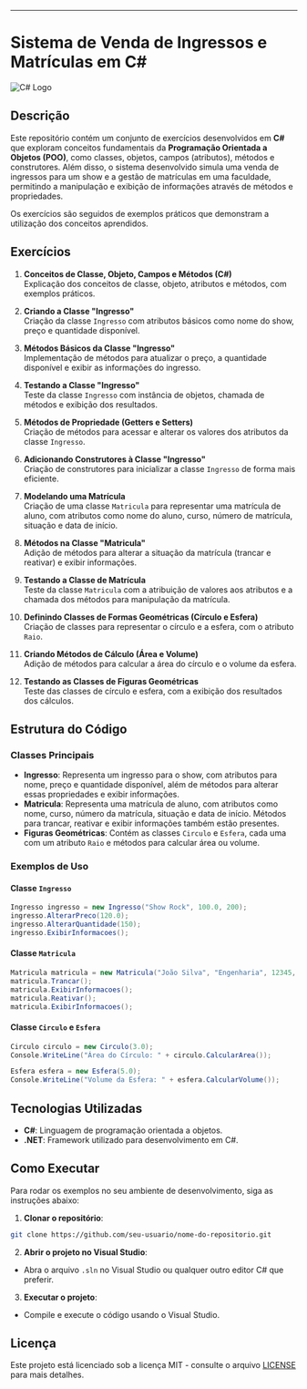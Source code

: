 

---

# Sistema de Venda de Ingressos e Matrículas em C#

![C# Logo](https://upload.wikimedia.org/wikipedia/commons/4/4f/Csharp_Logo.png)

## Descrição

Este repositório contém um conjunto de exercícios desenvolvidos em **C#** que exploram conceitos fundamentais da **Programação Orientada a Objetos (POO)**, como classes, objetos, campos (atributos), métodos e construtores. Além disso, o sistema desenvolvido simula uma venda de ingressos para um show e a gestão de matrículas em uma faculdade, permitindo a manipulação e exibição de informações através de métodos e propriedades.

Os exercícios são seguidos de exemplos práticos que demonstram a utilização dos conceitos aprendidos.

## Exercícios

1. **Conceitos de Classe, Objeto, Campos e Métodos (C#)**  
   Explicação dos conceitos de classe, objeto, atributos e métodos, com exemplos práticos.

2. **Criando a Classe "Ingresso"**  
   Criação da classe `Ingresso` com atributos básicos como nome do show, preço e quantidade disponível.

3. **Métodos Básicos da Classe "Ingresso"**  
   Implementação de métodos para atualizar o preço, a quantidade disponível e exibir as informações do ingresso.

4. **Testando a Classe "Ingresso"**  
   Teste da classe `Ingresso` com instância de objetos, chamada de métodos e exibição dos resultados.

5. **Métodos de Propriedade (Getters e Setters)**  
   Criação de métodos para acessar e alterar os valores dos atributos da classe `Ingresso`.

6. **Adicionando Construtores à Classe "Ingresso"**  
   Criação de construtores para inicializar a classe `Ingresso` de forma mais eficiente.

7. **Modelando uma Matrícula**  
   Criação de uma classe `Matricula` para representar uma matrícula de aluno, com atributos como nome do aluno, curso, número de matrícula, situação e data de início.

8. **Métodos na Classe "Matricula"**  
   Adição de métodos para alterar a situação da matrícula (trancar e reativar) e exibir informações.

9. **Testando a Classe de Matrícula**  
   Teste da classe `Matricula` com a atribuição de valores aos atributos e a chamada dos métodos para manipulação da matrícula.

10. **Definindo Classes de Formas Geométricas (Círculo e Esfera)**  
    Criação de classes para representar o círculo e a esfera, com o atributo `Raio`.

11. **Criando Métodos de Cálculo (Área e Volume)**  
    Adição de métodos para calcular a área do círculo e o volume da esfera.

12. **Testando as Classes de Figuras Geométricas**  
    Teste das classes de círculo e esfera, com a exibição dos resultados dos cálculos.

## Estrutura do Código

### Classes Principais

- **Ingresso**: Representa um ingresso para o show, com atributos para nome, preço e quantidade disponível, além de métodos para alterar essas propriedades e exibir informações.
- **Matricula**: Representa uma matrícula de aluno, com atributos como nome, curso, número da matrícula, situação e data de início. Métodos para trancar, reativar e exibir informações também estão presentes.
- **Figuras Geométricas**: Contém as classes `Circulo` e `Esfera`, cada uma com um atributo `Raio` e métodos para calcular área ou volume.

### Exemplos de Uso

#### Classe `Ingresso`

```csharp
Ingresso ingresso = new Ingresso("Show Rock", 100.0, 200);
ingresso.AlterarPreco(120.0);
ingresso.AlterarQuantidade(150);
ingresso.ExibirInformacoes();
```

#### Classe `Matricula`

```csharp
Matricula matricula = new Matricula("João Silva", "Engenharia", 12345, "Ativa", "01/02/2024");
matricula.Trancar();
matricula.ExibirInformacoes();
matricula.Reativar();
matricula.ExibirInformacoes();
```

#### Classe `Circulo` e `Esfera`

```csharp
Circulo circulo = new Circulo(3.0);
Console.WriteLine("Área do Círculo: " + circulo.CalcularArea());

Esfera esfera = new Esfera(5.0);
Console.WriteLine("Volume da Esfera: " + esfera.CalcularVolume());
```

## Tecnologias Utilizadas

- **C#**: Linguagem de programação orientada a objetos.
- **.NET**: Framework utilizado para desenvolvimento em C#.

## Como Executar

Para rodar os exemplos no seu ambiente de desenvolvimento, siga as instruções abaixo:

1. **Clonar o repositório**:

```bash
git clone https://github.com/seu-usuario/nome-do-repositorio.git
```

2. **Abrir o projeto no Visual Studio**:

- Abra o arquivo `.sln` no Visual Studio ou qualquer outro editor C# que preferir.

3. **Executar o projeto**:

- Compile e execute o código usando o Visual Studio.

## Licença

Este projeto está licenciado sob a licença MIT - consulte o arquivo [LICENSE](LICENSE) para mais detalhes.
